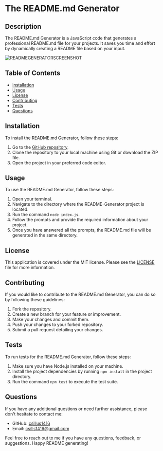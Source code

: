 # The README.md Generator

## Description
The README.md Generator is a JavaScript code that generates a professional README.md file for your projects. It saves you time and effort by dynamically creating a README file based on your input.

![READMEGENERATORSCREENSHOT](https://github.com/csills1416/README-Generator/assets/71670415/4b276c47-541f-4913-9184-32fa36086376)

## Table of Contents
- [Installation](#installation)
- [Usage](#usage)
- [License](#license)
- [Contributing](#contributing)
- [Tests](#tests)
- [Questions](#questions)

## Installation
To install the README.md Generator, follow these steps:
1. Go to the [GitHub repository](https://github.com/csillus1416/README-Generator).
2. Clone the repository to your local machine using Git or download the ZIP file.
3. Open the project in your preferred code editor.

## Usage
To use the README.md Generator, follow these steps:
1. Open your terminal.
2. Navigate to the directory where the README-Generator project is located.
3. Run the command `node index.js`.
4. Follow the prompts and provide the required information about your project.
5. Once you have answered all the prompts, the README.md file will be generated in the same directory.

## License
This application is covered under the MIT license. Please see the [LICENSE](./LICENSE) file for more information.

## Contributing
If you would like to contribute to the README.md Generator, you can do so by following these guidelines:
1. Fork the repository.
2. Create a new branch for your feature or improvement.
3. Make your changes and commit them.
4. Push your changes to your forked repository.
5. Submit a pull request detailing your changes.

## Tests
To run tests for the README.md Generator, follow these steps:
1. Make sure you have Node.js installed on your machine.
2. Install the project dependencies by running `npm install` in the project directory.
3. Run the command `npm test` to execute the test suite.

## Questions
If you have any additional questions or need further assistance, please don't hesitate to contact me:
- GitHub: [csillus1416](https://github.com/csillus1416)
- Email: csills1416@gmail.com

Feel free to reach out to me if you have any questions, feedback, or suggestions. Happy README generating!
